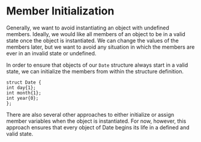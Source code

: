 # Member Initialization

Generally, we want to avoid instantiating an object with undefined members. Ideally, we would like all members of an object to be in a valid state once the object is instantiated. We can change the values of the members later, but we want to avoid any situation in which the members are ever in an invalid state or undefined.

In order to ensure that objects of our `Date` structure always start in a valid state, we can initialize the members from within the structure definition.

```
struct Date {
int day{1};
int month{1};
int year{0};
};
```

There are also several other approaches to either initialize or assign member variables when the object is instantiated. For now, however, this approach ensures that every object of Date begins its life in a defined and valid state.
